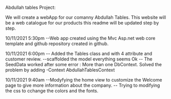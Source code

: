 ﻿Abdullah tables Project:

We will create a  webApp for our comanny Abdullah Tables. This website will be  a  web catalogue for our products this readme will be updated step by step.

10/11/2021 5:30pm
--Web app created using the Mvc Asp.net web core template and github repository created in github.

10/11/2021 6:00pm
-- Added the Tables class and with 4 attribute and customer review.
--scaffolded the model everything seems Ok
-- The SeedData worked after some error : More than one DbContext. Solved the problem by adding -Context AbdullahTablesContext

10/11/2021 9:40am
--Modyfying the home view to customize the Welcome page to give more information about the company.
-- Trying to modifying the css to cchange the colors and the fonts.
